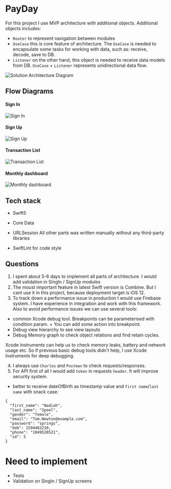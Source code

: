 # PayDay
For this project I use MVP architecture with additional objects.
Additional objects includes:
- `Router` to represent navigation between modules
- `UseCase` this is core feature of architecture. The `UseCase` is needed to encapsulate some tasks for working with data, such as: receive, decode, save to DB.
- `Listener` on the other hand, this object is needed to receive data models from DB.
`UseCase` + `Listener` represents unidirectional data flow.

![Solution Architecture Diagram](https://raw.githubusercontent.com/sapa-denis/PayDay/feature/diagrams/Diagrams/PayDay.png)

## Flow Diagrams

#### Sign In
![Sign In](https://raw.githubusercontent.com/sapa-denis/PayDay/feature/diagrams/Diagrams/Sign%20In.png)

#### Sign Up
![Sign Up](https://raw.githubusercontent.com/sapa-denis/PayDay/feature/diagrams/Diagrams/Sign%20up.png)

#### Transaction List
![Transaction List](https://raw.githubusercontent.com/sapa-denis/PayDay/feature/diagrams/Diagrams/Transaction%20List.png)

#### Monthly dashboard
![Monthly dashboard](https://raw.githubusercontent.com/sapa-denis/PayDay/feature/diagrams/Diagrams/Monthly%20Dashboard.png)

## Tech stack
* Swift5
* Core Data
* URLSession
All other parts was written manually without any third-party libraries

* SwiftLint for code style

## Questions
1. I spent about 5-6 days to implement all parts of architecture. I would add validation in SingIn / SignUp modules
2. The moust important feature in latest Swift version is Combine.
But I cant use it in this project, because deployment target is iOS 12.
3. To track down a performance issue in production I would use Firebase system. I have experience in integration and work with this framework.
Also to avoid performance issues we can use several tools:
- common Xcode debug tool. Breakpoints can be parameterised with condition param. + You can add some action into breakpoint.
- Debug view hierarchy to see view layouts
- Debug Memory graph to check object relations and find retain cycles.

Xcode Instruments can help us to check memory leaks, battery and network usage etc. So if previous basic debug tools didn't help, I use Xcode Instruments for deep debugging.

4. I always use `Charles` and `Postman` to check requests/responses.  
5. For API first of all I would add `token` in requests `header`. It will improve security system.
- better to receive dateOfBirth as timestamp value and `first name`/`last name` with snack case:
```
{
  "first_name": "Nadiah",
  "last_name": "Spoel",
  "gender": "female",
  "email": "Tom.Newton@example.com",
  "password": "springs",
  "dob": 1594462210,
  "phone": "1049520521",
  "id": 5
}
```

# Need to implement
- Tests
- Validation on SingIn / SignUp screens
